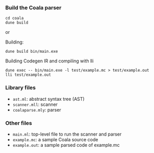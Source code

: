 ### Build the Coala parser

```
cd coala
dune build
```
or

Building:
```
dune build bin/main.exe
```

Building Codegen IR and compiling with lli
```
dune exec -- bin/main.exe -l test/example.mc > test/example.out
lli test/example.out

```

### Library files
-  `ast.ml`: abstract syntax tree (AST)
-  `scanner.mll`: scanner
-  `coalaparse.mly`: parser

### Other files

- `main.ml`: top-level file to run the scanner and parser
- `example.mc`: a sample Coala source code
- `example.out`: a sample parsed code of example.mc
